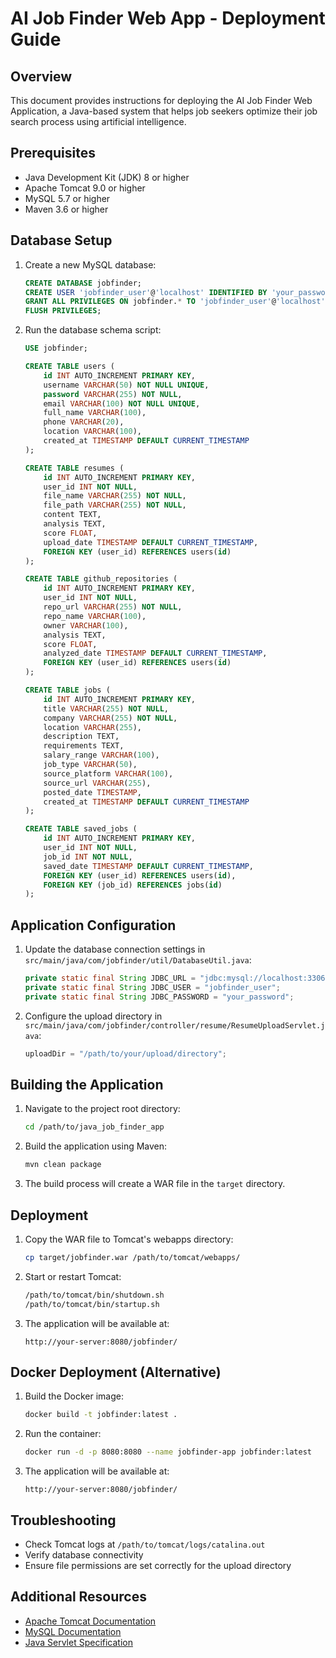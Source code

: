 # AI Job Finder Web App - Deployment Guide

## Overview
This document provides instructions for deploying the AI Job Finder Web Application, a Java-based system that helps job seekers optimize their job search process using artificial intelligence.

## Prerequisites
- Java Development Kit (JDK) 8 or higher
- Apache Tomcat 9.0 or higher
- MySQL 5.7 or higher
- Maven 3.6 or higher

## Database Setup
1. Create a new MySQL database:
   ```sql
   CREATE DATABASE jobfinder;
   CREATE USER 'jobfinder_user'@'localhost' IDENTIFIED BY 'your_password';
   GRANT ALL PRIVILEGES ON jobfinder.* TO 'jobfinder_user'@'localhost';
   FLUSH PRIVILEGES;
   ```

2. Run the database schema script:
   ```sql
   USE jobfinder;
   
   CREATE TABLE users (
       id INT AUTO_INCREMENT PRIMARY KEY,
       username VARCHAR(50) NOT NULL UNIQUE,
       password VARCHAR(255) NOT NULL,
       email VARCHAR(100) NOT NULL UNIQUE,
       full_name VARCHAR(100),
       phone VARCHAR(20),
       location VARCHAR(100),
       created_at TIMESTAMP DEFAULT CURRENT_TIMESTAMP
   );
   
   CREATE TABLE resumes (
       id INT AUTO_INCREMENT PRIMARY KEY,
       user_id INT NOT NULL,
       file_name VARCHAR(255) NOT NULL,
       file_path VARCHAR(255) NOT NULL,
       content TEXT,
       analysis TEXT,
       score FLOAT,
       upload_date TIMESTAMP DEFAULT CURRENT_TIMESTAMP,
       FOREIGN KEY (user_id) REFERENCES users(id)
   );
   
   CREATE TABLE github_repositories (
       id INT AUTO_INCREMENT PRIMARY KEY,
       user_id INT NOT NULL,
       repo_url VARCHAR(255) NOT NULL,
       repo_name VARCHAR(100),
       owner VARCHAR(100),
       analysis TEXT,
       score FLOAT,
       analyzed_date TIMESTAMP DEFAULT CURRENT_TIMESTAMP,
       FOREIGN KEY (user_id) REFERENCES users(id)
   );
   
   CREATE TABLE jobs (
       id INT AUTO_INCREMENT PRIMARY KEY,
       title VARCHAR(255) NOT NULL,
       company VARCHAR(255) NOT NULL,
       location VARCHAR(255),
       description TEXT,
       requirements TEXT,
       salary_range VARCHAR(100),
       job_type VARCHAR(50),
       source_platform VARCHAR(100),
       source_url VARCHAR(255),
       posted_date TIMESTAMP,
       created_at TIMESTAMP DEFAULT CURRENT_TIMESTAMP
   );
   
   CREATE TABLE saved_jobs (
       id INT AUTO_INCREMENT PRIMARY KEY,
       user_id INT NOT NULL,
       job_id INT NOT NULL,
       saved_date TIMESTAMP DEFAULT CURRENT_TIMESTAMP,
       FOREIGN KEY (user_id) REFERENCES users(id),
       FOREIGN KEY (job_id) REFERENCES jobs(id)
   );
   ```

## Application Configuration
1. Update the database connection settings in `src/main/java/com/jobfinder/util/DatabaseUtil.java`:
   ```java
   private static final String JDBC_URL = "jdbc:mysql://localhost:3306/jobfinder";
   private static final String JDBC_USER = "jobfinder_user";
   private static final String JDBC_PASSWORD = "your_password";
   ```

2. Configure the upload directory in `src/main/java/com/jobfinder/controller/resume/ResumeUploadServlet.java`:
   ```java
   uploadDir = "/path/to/your/upload/directory";
   ```

## Building the Application
1. Navigate to the project root directory:
   ```bash
   cd /path/to/java_job_finder_app
   ```

2. Build the application using Maven:
   ```bash
   mvn clean package
   ```

3. The build process will create a WAR file in the `target` directory.

## Deployment
1. Copy the WAR file to Tomcat's webapps directory:
   ```bash
   cp target/jobfinder.war /path/to/tomcat/webapps/
   ```

2. Start or restart Tomcat:
   ```bash
   /path/to/tomcat/bin/shutdown.sh
   /path/to/tomcat/bin/startup.sh
   ```

3. The application will be available at:
   ```
   http://your-server:8080/jobfinder/
   ```

## Docker Deployment (Alternative)
1. Build the Docker image:
   ```bash
   docker build -t jobfinder:latest .
   ```

2. Run the container:
   ```bash
   docker run -d -p 8080:8080 --name jobfinder-app jobfinder:latest
   ```

3. The application will be available at:
   ```
   http://your-server:8080/jobfinder/
   ```

## Troubleshooting
- Check Tomcat logs at `/path/to/tomcat/logs/catalina.out`
- Verify database connectivity
- Ensure file permissions are set correctly for the upload directory

## Additional Resources
- [Apache Tomcat Documentation](https://tomcat.apache.org/tomcat-9.0-doc/index.html)
- [MySQL Documentation](https://dev.mysql.com/doc/)
- [Java Servlet Specification](https://javaee.github.io/servlet-spec/)
